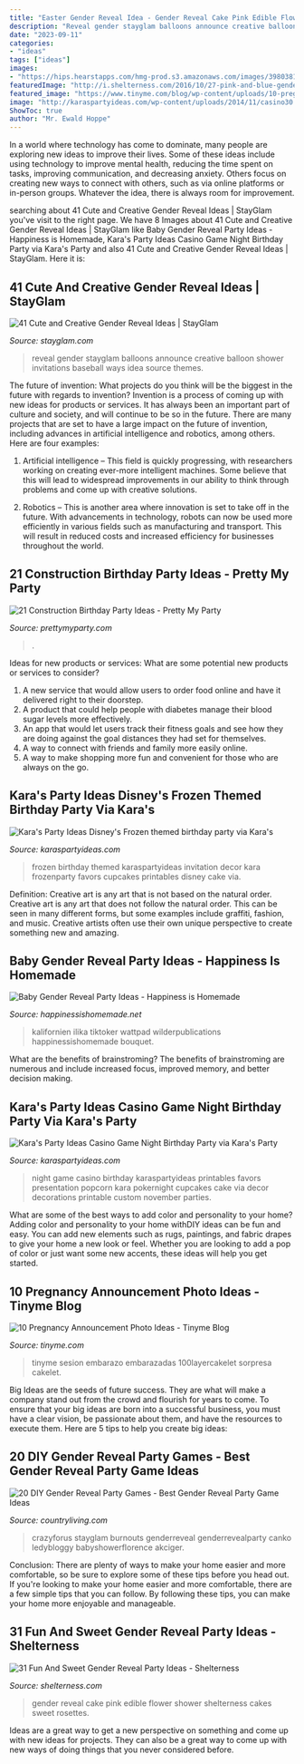 ```yaml
---
title: "Easter Gender Reveal Idea - Gender Reveal Cake Pink Edible Flower Shower Shelterness Cakes Sweet Rosettes"
description: "Reveal gender stayglam balloons announce creative balloon shower invitations baseball ways idea source themes"
date: "2023-09-11"
categories:
- "ideas"
tags: ["ideas"]
images:
- "https://hips.hearstapps.com/hmg-prod.s3.amazonaws.com/images/39803810-531396063955111-7954180553454911488-n-1585081065.jpg?crop=1xw:1xh;center,top&amp;resize=480:*"
featuredImage: "http://i.shelterness.com/2016/10/27-pink-and-blue-gender-reveal-cake-with-an-edible-flower.jpg"
featured_image: "https://www.tinyme.com/blog/wp-content/uploads/10-pregnancy-announcement-photo-ideas/10-Pregnancy-Announcement-Photo-Ideas-2.jpg"
image: "http://karaspartyideas.com/wp-content/uploads/2014/11/casino30.jpeg"
ShowToc: true
author: "Mr. Ewald Hoppe"
---
```



In a world where technology has come to dominate, many people are exploring new ideas to improve their lives. Some of these ideas include using technology to improve mental health, reducing the time spent on tasks, improving communication, and decreasing anxiety. Others focus on creating new ways to connect with others, such as via online platforms or in-person groups. Whatever the idea, there is always room for improvement.

	

		
searching about 41 Cute and Creative Gender Reveal Ideas | StayGlam you've visit to the right page. We have 8 Images about 41 Cute and Creative Gender Reveal Ideas | StayGlam like Baby Gender Reveal Party Ideas - Happiness is Homemade, Kara&#039;s Party Ideas Casino Game Night Birthday Party via Kara&#039;s Party and also 41 Cute and Creative Gender Reveal Ideas | StayGlam. Here it is:
		
    
## 41 Cute And Creative Gender Reveal Ideas | StayGlam

<img loading=lazy src="https://stayglam.com/wp-content/uploads/2017/04/lebigballoon-resiz.jpg" onerror="this.onerror=null;this.src='https://tse3.mm.bing.net/th?id=OIP.14naxSoGgT79GvQuEcn_PgAAAA&amp;pid=15.1';" alt="41 Cute and Creative Gender Reveal Ideas | StayGlam">

_Source: stayglam.com_

>reveal gender stayglam balloons announce creative balloon shower invitations baseball ways idea source themes. 

	

The future of invention: What projects do you think will be the biggest in the future with regards to invention?
Invention is a process of coming up with new ideas for products or services. It has always been an important part of culture and society, and will continue to be so in the future. There are many projects that are set to have a large impact on the future of invention, including advances in artificial intelligence and robotics, among others. Here are four examples:
1) Artificial intelligence – This field is quickly progressing, with researchers working on creating ever-more intelligent machines. Some believe that this will lead to widespread improvements in our ability to think through problems and come up with creative solutions.

2) Robotics – This is another area where innovation is set to take off in the future. With advancements in technology, robots can now be used more efficiently in various fields such as manufacturing and transport. This will result in reduced costs and increased efficiency for businesses throughout the world.

    
## 21 Construction Birthday Party Ideas - Pretty My Party

<img loading=lazy src="https://www.prettymyparty.com/wp-content/uploads/2017/07/construction-party-ideas-dessert-table.jpg" onerror="this.onerror=null;this.src='https://tse4.mm.bing.net/th?id=OIP.FNiygM3jkBkMzPpRjGd0IgHaJ4&amp;pid=15.1';" alt="21 Construction Birthday Party Ideas - Pretty My Party">

_Source: prettymyparty.com_

>. 

	

Ideas for new products or services: What are some potential new products or services to consider?
1. A new service that would allow users to order food online and have it delivered right to their doorstep.
2. A product that could help people with diabetes manage their blood sugar levels more effectively.
3. An app that would let users track their fitness goals and see how they are doing against the goal distances they had set for themselves.
4. A way to connect with friends and family more easily online.
5. A way to make shopping more fun and convenient for those who are always on the go.

    
## Kara&#039;s Party Ideas Disney&#039;s Frozen Themed Birthday Party Via Kara&#039;s

<img loading=lazy src="http://karaspartyideas.com/wp-content/uploads/2014/08/frozen431.jpeg" onerror="this.onerror=null;this.src='https://tse4.mm.bing.net/th?id=OIP.TAXSSzAEuPT0P5TYJ7CvnwHaLH&amp;pid=15.1';" alt="Kara&#039;s Party Ideas Disney&#039;s Frozen themed birthday party via Kara&#039;s">

_Source: karaspartyideas.com_

>frozen birthday themed karaspartyideas invitation decor kara frozenparty favors cupcakes printables disney cake via. 

	

Definition: Creative art is any art that is not based on the natural order.
Creative art is any art that does not follow the natural order. This can be seen in many different forms, but some examples include graffiti, fashion, and music. Creative artists often use their own unique perspective to create something new and amazing.

    
## Baby Gender Reveal Party Ideas - Happiness Is Homemade

<img loading=lazy src="https://www.happinessishomemade.net/wp-content/uploads/2016/05/Gender-Reveal-Party-Balloon-Bouquet-Boy-or-Girl.jpg" onerror="this.onerror=null;this.src='https://tse1.mm.bing.net/th?id=OIP.bOSsJlDCyPDU4PnOdk1iGgHaJ-&amp;pid=15.1';" alt="Baby Gender Reveal Party Ideas - Happiness is Homemade">

_Source: happinessishomemade.net_

>kalifornien ilika tiktoker wattpad wilderpublications happinessishomemade bouquet. 

	

What are the benefits of brainstroming?
The benefits of brainstroming are numerous and include increased focus, improved memory, and better decision making.

    
## Kara&#039;s Party Ideas Casino Game Night Birthday Party Via Kara&#039;s Party

<img loading=lazy src="http://karaspartyideas.com/wp-content/uploads/2014/11/casino30.jpeg" onerror="this.onerror=null;this.src='https://tse3.mm.bing.net/th?id=OIP.JedEi6iAf0phaKImZFBrGQHaLE&amp;pid=15.1';" alt="Kara&#039;s Party Ideas Casino Game Night Birthday Party via Kara&#039;s Party">

_Source: karaspartyideas.com_

>night game casino birthday karaspartyideas printables favors presentation popcorn kara pokernight cupcakes cake via decor decorations printable custom november parties. 

	

What are some of the best ways to add color and personality to your home?
Adding color and personality to your home withDIY ideas can be fun and easy. You can add new elements such as rugs, paintings, and fabric drapes to give your home a new look or feel. Whether you are looking to add a pop of color or just want some new accents, these ideas will help you get started.

    
## 10 Pregnancy Announcement Photo Ideas - Tinyme Blog

<img loading=lazy src="https://www.tinyme.com/blog/wp-content/uploads/10-pregnancy-announcement-photo-ideas/10-Pregnancy-Announcement-Photo-Ideas-2.jpg" onerror="this.onerror=null;this.src='https://tse4.mm.bing.net/th?id=OIP.T4psyRQvfQ4w9rA1W67YRQAAAA&amp;pid=15.1';" alt="10 Pregnancy Announcement Photo Ideas - Tinyme Blog">

_Source: tinyme.com_

>tinyme sesion embarazo embarazadas 100layercakelet sorpresa cakelet. 

	

Big Ideas are the seeds of future success. They are what will make a company stand out from the crowd and flourish for years to come. To ensure that your big ideas are born into a successful business, you must have a clear vision, be passionate about them, and have the resources to execute them. Here are 5 tips to help you create big ideas: 

    
## 20 DIY Gender Reveal Party Games - Best Gender Reveal Party Game Ideas

<img loading=lazy src="https://hips.hearstapps.com/hmg-prod.s3.amazonaws.com/images/39803810-531396063955111-7954180553454911488-n-1585081065.jpg?crop=1xw:1xh;center,top&amp;resize=480:*" onerror="this.onerror=null;this.src='https://tse2.mm.bing.net/th?id=OIP.A1bYZbi7DzjXIj1nxu1dBgHaJQ&amp;pid=15.1';" alt="20 DIY Gender Reveal Party Games - Best Gender Reveal Party Game Ideas">

_Source: countryliving.com_

>crazyforus stayglam burnouts genderreveal genderrevealparty canko ledybloggy babyshowerflorence akciger. 

	

Conclusion: There are plenty of ways to make your home easier and more comfortable, so be sure to explore some of these tips before you head out.
If you're looking to make your home easier and more comfortable, there are a few simple tips that you can follow. By following these tips, you can make your home more enjoyable and manageable.

    
## 31 Fun And Sweet Gender Reveal Party Ideas - Shelterness

<img loading=lazy src="http://i.shelterness.com/2016/10/27-pink-and-blue-gender-reveal-cake-with-an-edible-flower.jpg" onerror="this.onerror=null;this.src='https://tse4.mm.bing.net/th?id=OIP.Xy2eOP1lUAyJug2J_x9yYAHaLH&amp;pid=15.1';" alt="31 Fun And Sweet Gender Reveal Party Ideas - Shelterness">

_Source: shelterness.com_

>gender reveal cake pink edible flower shower shelterness cakes sweet rosettes. 

	

Ideas are a great way to get a new perspective on something and come up with new ideas for projects. They can also be a great way to come up with new ways of doing things that you never considered before.

